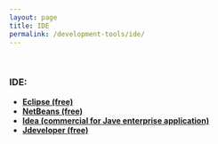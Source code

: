 ```yaml
---
layout: page
title: IDE
permalink: /development-tools/ide/
---
```



<br/>

### IDE:

<ul>
    <li><strong><a href="http://www.eclipse.org/downloads/" rel="nofollow">Eclipse (free)</a></strong></li>
    <li><strong><a href="https://netbeans.org/downloads/" rel="nofollow">NetBeans (free)</a></strong></li>
    <li><strong><a href="https://www.jetbrains.com/idea/" rel="nofollow">Idea (commercial for Jave enterprise application)</a></strong></li>
    <li><strong><a href="http://www.oracle.com/technetwork/developer-tools/jdev/downloads/index.html" rel="nofollow">Jdeveloper (free)</a></strong></li>
</ul>
